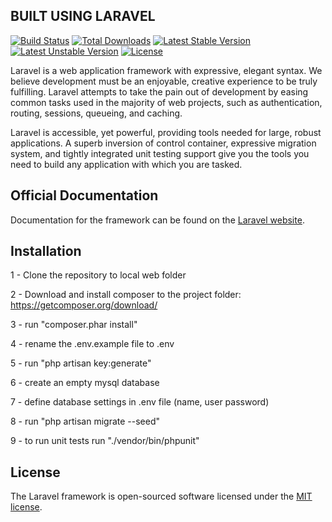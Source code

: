 ## BUILT USING LARAVEL

[![Build Status](https://travis-ci.org/laravel/framework.svg)](https://travis-ci.org/laravel/framework)
[![Total Downloads](https://poser.pugx.org/laravel/framework/d/total.svg)](https://packagist.org/packages/laravel/framework)
[![Latest Stable Version](https://poser.pugx.org/laravel/framework/v/stable.svg)](https://packagist.org/packages/laravel/framework)
[![Latest Unstable Version](https://poser.pugx.org/laravel/framework/v/unstable.svg)](https://packagist.org/packages/laravel/framework)
[![License](https://poser.pugx.org/laravel/framework/license.svg)](https://packagist.org/packages/laravel/framework)

Laravel is a web application framework with expressive, elegant syntax. We believe development must be an enjoyable, creative experience to be truly fulfilling. Laravel attempts to take the pain out of development by easing common tasks used in the majority of web projects, such as authentication, routing, sessions, queueing, and caching.

Laravel is accessible, yet powerful, providing tools needed for large, robust applications. A superb inversion of control container, expressive migration system, and tightly integrated unit testing support give you the tools you need to build any application with which you are tasked.

## Official Documentation

Documentation for the framework can be found on the [Laravel website](http://laravel.com/docs).

## Installation

1 - Clone the repository to local web folder

2 - Download and install composer to the project folder: https://getcomposer.org/download/

3 - run "composer.phar install"

4 - rename the .env.example file to .env

5 - run "php artisan key:generate"

6 - create an empty mysql database

7 - define database settings in .env file (name, user password)

8 - run "php artisan migrate --seed"

9 - to run unit tests run "./vendor/bin/phpunit"

## License

The Laravel framework is open-sourced software licensed under the [MIT license](http://opensource.org/licenses/MIT).
